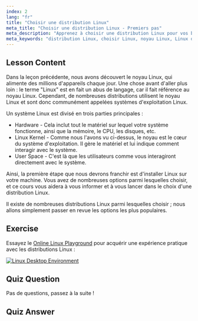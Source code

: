 ```yaml
---
index: 2
lang: "fr"
title: "Choisir une distribution Linux"
meta_title: "Choisir une distribution Linux - Premiers pas"
meta_description: "Apprenez à choisir une distribution Linux pour vos besoins. Explorez les options populaires et comprenez le noyau, le matériel et l'espace utilisateur. Commencez votre parcours Linux !"
meta_keywords: "distribution Linux, choisir Linux, noyau Linux, Linux débutant, guide Linux, installer Linux, tutoriel Linux"
---
```


## Lesson Content

Dans la leçon précédente, nous avons découvert le noyau Linux, qui alimente des millions d'appareils chaque jour. Une chose avant d'aller plus loin : le terme "Linux" est en fait un abus de langage, car il fait référence au noyau Linux. Cependant, de nombreuses distributions utilisent le noyau Linux et sont donc communément appelées systèmes d'exploitation Linux.

Un système Linux est divisé en trois parties principales :

- Hardware - Cela inclut tout le matériel sur lequel votre système fonctionne, ainsi que la mémoire, le CPU, les disques, etc.
- Linux Kernel - Comme nous l'avons vu ci-dessus, le noyau est le cœur du système d'exploitation. Il gère le matériel et lui indique comment interagir avec le système.
- User Space - C'est là que les utilisateurs comme vous interagiront directement avec le système.

Ainsi, la première étape que nous devrons franchir est d'installer Linux sur votre machine. Vous avez de nombreuses options parmi lesquelles choisir, et ce cours vous aidera à vous informer et à vous lancer dans le choix d'une distribution Linux.

Il existe de nombreuses distributions Linux parmi lesquelles choisir ; nous allons simplement passer en revue les options les plus populaires.

## Exercise

Essayez le [Online Linux Playground](https://labex.io/fr/tutorials/linux-online-linux-playground-372915) pour acquérir une expérience pratique avec les distributions Linux :

[![Linux Desktop Environment](https://tutorial-screenshot.getvm.io/env-desktop.webp)](https://labex.io/fr/tutorials/linux-online-linux-playground-372915)

## Quiz Question

Pas de questions, passez à la suite !

## Quiz Answer
